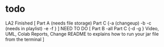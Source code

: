 # todo 
LA2 Finished [
Part A (needs file storage)
Part C {-a (changeup)
   -b
   -c (needs in playlist)
   -e
   -f
   }
]
NEED TO DO [
Part B -all
Part C {-d
   -g
   }
Video, UML, Colab Reports, Change README to explains how to run your jar file from the terminal
]

